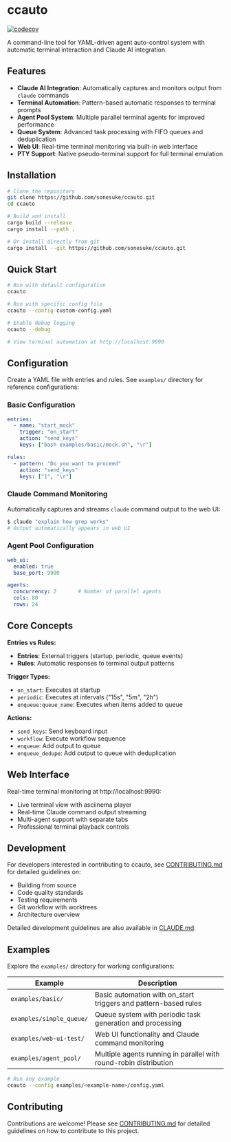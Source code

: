 # ccauto

[![codecov](https://codecov.io/github/sonesuke/ccauto/graph/badge.svg?token=4YGL6PWD3C)](https://codecov.io/github/sonesuke/ccauto)

A command-line tool for YAML-driven agent auto-control system with automatic terminal interaction and Claude AI integration.

## Features

- **Claude AI Integration**: Automatically captures and monitors output from `claude` commands
- **Terminal Automation**: Pattern-based automatic responses to terminal prompts
- **Agent Pool System**: Multiple parallel terminal agents for improved performance
- **Queue System**: Advanced task processing with FIFO queues and deduplication
- **Web UI**: Real-time terminal monitoring via built-in web interface
- **PTY Support**: Native pseudo-terminal support for full terminal emulation

## Installation

```bash
# Clone the repository
git clone https://github.com/sonesuke/ccauto.git
cd ccauto

# Build and install
cargo build --release
cargo install --path .

# Or install directly from git
cargo install --git https://github.com/sonesuke/ccauto.git
```

## Quick Start

```bash
# Run with default configuration
ccauto

# Run with specific config file
ccauto --config custom-config.yaml

# Enable debug logging
ccauto --debug

# View terminal automation at http://localhost:9990
```

## Configuration

Create a YAML file with entries and rules. See `examples/` directory for reference configurations:

### Basic Configuration
```yaml
entries:
  - name: "start_mock"
    trigger: "on_start"
    action: "send_keys"
    keys: ["bash examples/basic/mock.sh", "\r"]

rules:
  - pattern: "Do you want to proceed"
    action: "send_keys"
    keys: ["1", "\r"]
```

### Claude Command Monitoring
Automatically captures and streams `claude` command output to the web UI:
```bash
$ claude "explain how grep works"
# Output automatically appears in web UI
```

### Agent Pool Configuration
```yaml
web_ui:
  enabled: true
  base_port: 9990

agents:
  concurrency: 2       # Number of parallel agents
  cols: 80
  rows: 24
```

## Core Concepts

**Entries vs Rules:**
- **Entries**: External triggers (startup, periodic, queue events)
- **Rules**: Automatic responses to terminal output patterns

**Trigger Types:**
- `on_start`: Executes at startup
- `periodic`: Executes at intervals ("15s", "5m", "2h")
- `enqueue:queue_name`: Executes when items added to queue

**Actions:**
- `send_keys`: Send keyboard input
- `workflow`: Execute workflow sequence
- `enqueue`: Add output to queue
- `enqueue_dedupe`: Add output to queue with deduplication

## Web Interface

Real-time terminal monitoring at http://localhost:9990:

- Live terminal view with asciinema player
- Real-time Claude command output streaming
- Multi-agent support with separate tabs
- Professional terminal playback controls

## Development

For developers interested in contributing to ccauto, see [CONTRIBUTING.md](CONTRIBUTING.md) for detailed guidelines on:
- Building from source
- Code quality standards
- Testing requirements
- Git workflow with worktrees
- Architecture overview

Detailed development guidelines are also available in [CLAUDE.md](CLAUDE.md).

## Examples

Explore the `examples/` directory for working configurations:

| Example | Description |
|---------|-------------|
| `examples/basic/` | Basic automation with on_start triggers and pattern-based rules |
| `examples/simple_queue/` | Queue system with periodic task generation and processing |
| `examples/web-ui-test/` | Web UI functionality and Claude command monitoring |
| `examples/agent_pool/` | Multiple agents running in parallel with round-robin distribution |

```bash
# Run any example
ccauto --config examples/<example-name>/config.yaml
```

## Contributing

Contributions are welcome! Please see [CONTRIBUTING.md](CONTRIBUTING.md) for detailed guidelines on how to contribute to this project.